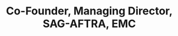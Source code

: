 ---
layout: company
name: Sherry Legare
title: Co-Founder, Managing Director, SAG-AFTRA, EMC
photo: /assets/images/Sherry_Legare.JPG
bio: Sherry has performed as Mrs. Lynn in Overruled, Lady M in Macbeth and Anna in Boston Marriage.  Sherry has also performed for Artemisia, Artists’ Ensemble, Halcyon, Two Pence, Muse of Fire, Red Tape, and Spectralia theatres.  Training credits include the Gately-Poole Conservatory, Shakespeare & Company, the Acting Tank, Artistic Home  and Actor’s Movement Studio. Sherry holds a BA in Theatre from the University of Colorado at Boulder.
---